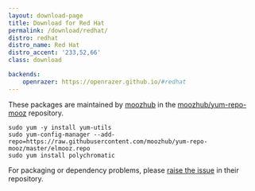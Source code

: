 ```yaml
---
layout: download-page
title: Download for Red Hat
permalink: /download/redhat/
distro: redhat
distro_name: Red Hat
distro_accent: '233,52,66'
class: download

backends:
    openrazer: https://openrazer.github.io/#redhat
---
```


These packages are maintained by [moozhub] in the [moozhub/yum-repo-mooz] repository.

```
sudo yum -y install yum-utils
sudo yum-config-manager --add-repo=https://raw.githubusercontent.com/moozhub/yum-repo-mooz/master/elmooz.repo
sudo yum install polychromatic
```

For packaging or dependency problems, please [raise the issue] in their repository.

[moozhub]: https://github.com/moozhub
[moozhub/yum-repo-mooz]: https://github.com/moozhub/yum-repo-mooz
[raise the issue]: https://github.com/moozhub/yum-repo-mooz/issues
